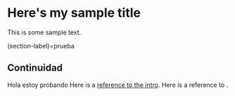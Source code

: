 # Here's my sample title

This is some sample text.

(section-label)=prueba
## Continuidad


Hola estoy probando 
Here is a [reference to the intro](intro.md). Here is a reference to [](section-label).
